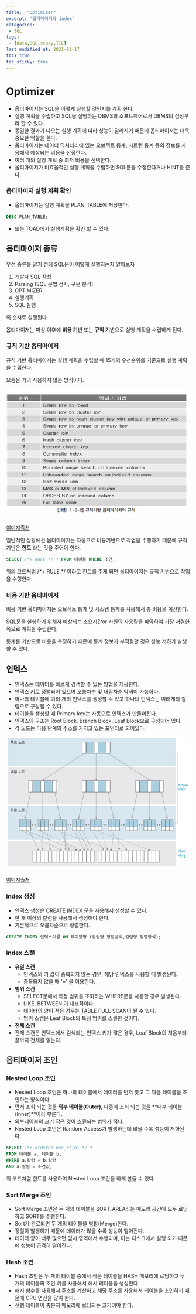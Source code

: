 ```yaml
---
title:  "Optimizer"
excerpt: "옵티마이저와 index"
categories:
 - SQL
tags:
 - [data,SQL,study,TIL]
last_modified_at: 2021-11-17
toc: true
toc_sticky: true
---
```


# Optimizer



- 옵티마이저는 SQL을 어떻게 실행할 것인지를 계획 한다. 
- 실행 계획을 수립하고 SQL을 실행하는 DBMS의 소프트웨어로서 DBMS의 심장부라 할 수 있다.
- 동일한 결과가 나오는 실행 계획에 따라 성능이 달라지기 때문에 옵티마이저는 더욱 중요한 역할을 한다.
- 옵티마이저는 데이터 딕셔너리에 있는 오브젝트 통계, 시트템 통계 등의 정보를 사용해서 예상되는 비용을 산정한다.
- 여러 개의 실행 계획 중 최저 비용을 선택한다.
- 옵티마이저가 비효율적인 실행 계획을 수립하면 SQL문을 수정한다거나 HINT를 준다.





### 옵티마이저 실행 계획 확인



- 옵티마이저는 실행 계획을 PLAN_TABLE에 저장한다.



``` sql
DESC PLAN_TABLE;
```



- 또는 TOAD에서  실행계획을 확인 할 수 있다.



## 옵티마이저 종류



우선 종류를 알기 전에 SQL문이 어떻게 실행되는지 알아보자



1. 개발자 SQL 작성
2. Parsing (SQL 문법 검사, 구문 분석)
3. OPTIMIZER
4. 실행계획
5. SQL 실행



의 순서로 실행된다.

옵티마이저는 파싱 이후에 **비용 기반** 또는 **규칙 기반**으로 실행 계획을 수립하게 된다.



### 규칙 기반 옵티마이저



규칙 기반 옵티마이저는 실행 계획을 수립할 때 15개의 우선순위를 기준으로 실행 계획을 수립한다.

요즘은 거의 사용하지 않는 방식이다.



![옵티마이저우선순위](\assets\images\옵티마이저우선순위.jpg)

[이미지출처](https://cornswrold.tistory.com/81)



일반적인 상황에선 옵티마이저는 자동으로 비용기반으로 작업을 수행하기 때문에 규칙기반은 **힌트** 라는 것을 주어야 한다.



```sql
SELECT /*+ RULE */ * FROM 테이블 WHERE 조건;
```



위의 코드처럼 /*+ RULE */ 이라고 힌트를 주게 되면 옵티마이저는 규칙 기반으로 작업을 수행한다.





### 비용 기반 옵티마이저



비용 기반 옵티마이저는 오브젝트 통계 및 시스템 통계를 사용해서 총 비용을 계산한다.

SQL문을 실행하기 위해서 예상되는 소요시간or 자원의 사용량을 파악하여 가장 저렴한 쪽으로 계획을 수립한다.

통계를 기반으로 비용을 측정하기 때문에 통계 정보가 부적절할 경우 성능 저하가 발생할 수 있다.



## 인덱스



- 인덱스는 데이터를 빠르게 검색할 수 있는 방법을 제공한다.
- 인덱스 키로 정렬되어 있으며 오름차순 및 내림차순 탐색이 가능하다.
- 하나의 테이블에 여러 개의 인덱스를 생성할 수 있고 하나의 인덱스는 여러개의 칼럼으로 구성될 수 있다.
- 테이블을 생성할 때 Primary key는 자동으로 인덱스가 만들어진다.
- 인덱스의 구조는 Root Block, Branch Block, Leaf Block으로 구성되어 있다.
- 각 노드는 다음 단계의 주소를 가지고 있는 포인터로 되어있다.



![B트리](\assets\images\B트리.png)

[이미지출처](https://velog.io/@mu1616/%EB%8D%B0%EC%9D%B4%ED%84%B0%EB%B2%A0%EC%9D%B4%EC%8A%A4-%EC%9D%B8%EB%8D%B1%EC%8A%A4-Index)



### Index 생성



- 인덱스 생성은 CREATE INDEX 문을 사용해서 생성할 수 있다.
- 한 개 이상의 칼럼을 사용해서 생성해야 한다.
- 기본적으로 오름차순으로 정렬한다.



```sql
CREATE INDEX 인덱스이름 ON 테이블명 (칼럼명 정렬방식,칼럼명 정렬방식);
```



### Index 스캔



- **유일 스캔**
  - 인덱스의 키 값이 중복되지 않는 경우, 해당 인덱스를 사용할 때 발생된다.
  - 중복되지 않을 때 '=' 을 이용한다.
- **범위 스캔**
  - SELECT문에서 특정 범위를 조회하는 WHERE문을 사용할 경우 발생된다.
  - LIKE, BETWEEN 이 대표적이다.
  - 데이터의 양이 적은 경우는 TABLE FULL SCAN이 될 수 있다.
  - 범위 스캔은 Leaf Block의 특정 범위를 스캔한 것이다.
-  **전체 스캔**
  - 전체 스캔은 인덱스에서 검색되는 인덱스 키가 많은 경우, Leaf Block의 처음부터 끝까지 전체를 읽는다.





## 옵티마이저 조인



### Nested Loop 조인



- Nested Loop 조인은 하나의 테이블에서 데이터를 먼저 찾고 그 다음 테이블을 조인하는 방식이다.
- 먼저 조회 되는 것을 **외부 테이블(Outer)**, 나중에 조회 되는 것을 **내부 테이블(Inner)**이라 부른다.
- 외부테이블의 크기 작은 것이 스캔되는 범위가 적다.
- Nested Loop 조인은 Random Access가 발생하는데 많을 수록 성능이 저하된다.



```sql
SELECT /*+ ordered use_nl(b) */ *
FROM 테이블 a. 테이블 b,
WHERE a.칼럼 = b.칼럼
AND a.칼럼 = 조건값;
```



위 코드처럼 힌트를 사용하여 Nested Loop 조인을 하게 만들 수 있다.



### Sort Merge 조인



- Sort Merge 조인은 두 개의 테이블을 SORT_AREA라는 메모리 공간에 모두 로딩하고 SORT를 수행한다.
- Sort가 완료되면 두 개의 테이블을 병합(Merge)한다.
- 정렬이 발생하기 때문에 데이터가 많을 수록 성능이 떨어진다.
- 데이터 양이 너무 많으면 임시 영역에서 수행되며, 이는 디스크에서 실행 되기 때문에 성능이 급격히 떨어진다.





### Hash 조인



- Hash 조인은 두 개의 테이블 중에서 작은 테이블을 HASH 메모리에 로딩하고 두 개의 테이블의 조인 키를 사용해서 해시 테이블을 생성한다.
- 해시 함수를 사용해서 주소를 계산하고 해당 주소를 사용해서 테이블을 조인하기 때문에 CPU 연산을 많이 한다.
- 선행 테이블이 충분히 메모리에 로딩되는 크기여야 한다.







